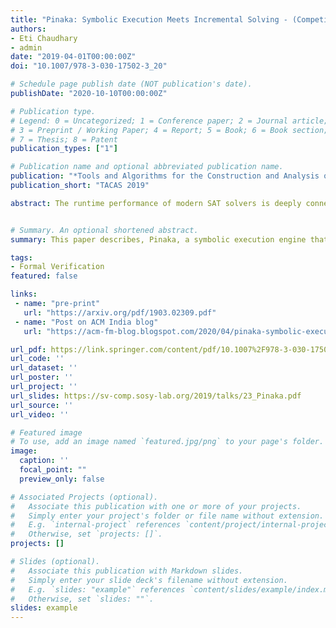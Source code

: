 ```yaml
---
title: "Pinaka: Symbolic Execution Meets Incremental Solving - (Competition Contribution)"
authors:
- Eti Chaudhary
- admin
date: "2019-04-01T00:00:00Z"
doi: "10.1007/978-3-030-17502-3_20"

# Schedule page publish date (NOT publication's date).
publishDate: "2020-10-10T00:00:00Z"

# Publication type.
# Legend: 0 = Uncategorized; 1 = Conference paper; 2 = Journal article;
# 3 = Preprint / Working Paper; 4 = Report; 5 = Book; 6 = Book section;
# 7 = Thesis; 8 = Patent
publication_types: ["1"]

# Publication name and optional abbreviated publication name.
publication: "*Tools and Algorithms for the Construction and Analysis of Systems*"
publication_short: "TACAS 2019"

abstract: The runtime performance of modern SAT solvers is deeply connected to the phase transition behavior of CNF formulas. While CNF solving has witnessed significant runtime improvement over the past two decades, the same does not hold for several other classes such as the conjunction of cardinality and XOR constraints, denoted as CARD-XOR formulas. The problem of determining the satisfiability of CARD-XOR formulas is a fundamental problem with a wide variety of applications ranging from discrete integration in the field of artificial intelligence to maximum likelihood decoding in coding theory. The runtime behavior of random CARD-XOR formulas is unexplored in prior work. In this paper, we present the first rigorous empirical study to characterize the runtime behavior of 1-CARD-XOR formulas. We show empirical evidence of a surprising phase-transition that follows a non-linear tradeoff between CARD and XOR constraints.  


# Summary. An optional shortened abstract.
summary: This paper describes, Pinaka, a symbolic execution engine that leverages incremental SAT solving.

tags:
- Formal Verification
featured: false

links:
 - name: "pre-print"
   url: "https://arxiv.org/pdf/1903.02309.pdf"
 - name: "Post on ACM India blog"
   url: "https://acm-fm-blog.blogspot.com/2020/04/pinaka-symbolic-execution-meets.html"

url_pdf: https://link.springer.com/content/pdf/10.1007%2F978-3-030-17502-3_20.pdf
url_code: ''
url_dataset: ''
url_poster: ''
url_project: ''
url_slides: https://sv-comp.sosy-lab.org/2019/talks/23_Pinaka.pdf
url_source: ''
url_video: ''

# Featured image
# To use, add an image named `featured.jpg/png` to your page's folder. 
image:
  caption: ''
  focal_point: ""
  preview_only: false

# Associated Projects (optional).
#   Associate this publication with one or more of your projects.
#   Simply enter your project's folder or file name without extension.
#   E.g. `internal-project` references `content/project/internal-project/index.md`.
#   Otherwise, set `projects: []`.
projects: []

# Slides (optional).
#   Associate this publication with Markdown slides.
#   Simply enter your slide deck's filename without extension.
#   E.g. `slides: "example"` references `content/slides/example/index.md`.
#   Otherwise, set `slides: ""`.
slides: example
---
```


